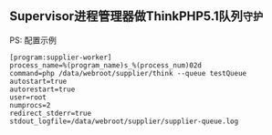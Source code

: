 ## Supervisor进程管理器做ThinkPHP5.1队列`守护`



PS: 配置示例

```shell
[program:supplier-worker]
process_name=%(program_name)s_%(process_num)02d
command=php /data/webroot/supplier/think --queue testQueue
autostart=true
autorestart=true
user=root
numprocs=2
redirect_stderr=true
stdout_logfile=/data/webroot/supplier/supplier-queue.log
```

